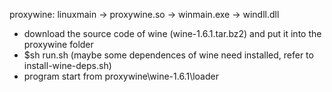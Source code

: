 proxywine: linuxmain -> proxywine.so -> winmain.exe -> windll.dll

* download the source code of wine (wine-1.6.1.tar.bz2) and put it into the proxywine folder
* $sh run.sh (maybe some dependences of wine need installed, refer to install-wine-deps.sh)
* program start from proxywine\wine-1.6.1\loader